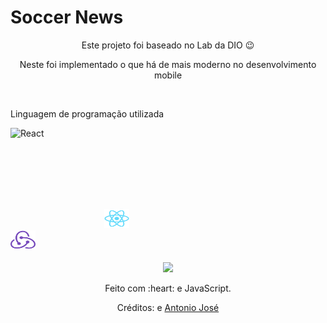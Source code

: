 # Soccer News

<div>
  <p align="center">Este projeto foi baseado no Lab da DIO 😉️</p>
  <p align="center">Neste foi implementado o que há de mais moderno no desenvolvimento mobile</p>
</div>


<div align="left" ><br>
  <p align="left"> Linguagem de programação utilizada</p>
  <img align="left" alt="React" height="140" width="150" src="https://cdn.jsdelivr.net/gh/devicons/devicon/icons/kotlin/kotlin-original-wordmark.svg">
</div><br>

<br><br><br><br>

<div align="left" valign="top"><br>
  <img align="left" alt="React" height="30" width="40" src="https://raw.githubusercontent.com/devicons/devicon/master/icons/react/react-original.svg"><br><br>
  <img align="left" alt="Redux" height="30" width="40" src="https://raw.githubusercontent.com/devicons/devicon/master/icons/redux/redux-original.svg"><br><br>
  
</div><br>

<div align="center">
  <a href="https://www.youtube.com/channel/UCViaNBT0SIeiVnZSEEtIfjw?sub_confirmation=1" target="_blank"><img src="https://img.shields.io/badge/YouTube-FF0000?style=for-the-badge&logo=youtube&logoColor=white" target="_blank"></a>
</div>

<div align="center">
  
  
  
</div>

<div align="center">
  <p>Feito com :heart: e JavaScript.</p>
  <p>Créditos: <a href="https://github.com/anuraghazra/github-readme-stats"></a> e <a href="https://github.com/rafaballerini">Antonio José</a></p>
</div>
